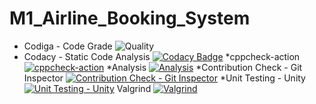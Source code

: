 # M1_Airline_Booking_System
* Codiga - Code Grade
![Quality](https://api.codiga.io/project/32497/status/svg)
* Codacy - Static Code Analysis
[![Codacy Badge](https://app.codacy.com/project/badge/Grade/006d4bc5e57b4813a6e079b29075d146)](https://www.codacy.com/gh/delliganesh2409/M1_Airline_Booking_System/dashboard?utm_source=github.com&amp;utm_medium=referral&amp;utm_content=delliganesh2409/M1_Airline_Booking_System&amp;utm_campaign=Badge_Grade)
*cppcheck-action
[![cppcheck-action](https://github.com/delliganesh2409/M1_Airline_Booking_System/actions/workflows/cppcheck.yml/badge.svg)](https://github.com/delliganesh2409/M1_Airline_Booking_System/actions/workflows/cppcheck.yml)
*Analysis
[![Analysis](https://github.com/delliganesh2409/M1_Airline_Booking_System/actions/workflows/analysis.yml/badge.svg)](https://github.com/delliganesh2409/M1_Airline_Booking_System/actions/workflows/analysis.yml)
*Contribution Check - Git Inspector
[![Contribution Check - Git Inspector](https://github.com/delliganesh2409/M1_Airline_Booking_System/actions/workflows/gitinspector.yml/badge.svg)](https://github.com/delliganesh2409/M1_Airline_Booking_System/actions/workflows/gitinspector.yml)
*Unit Testing - Unity
[![Unit Testing - Unity](https://github.com/delliganesh2409/M1_Airline_Booking_System/actions/workflows/unity-testing.yml/badge.svg)](https://github.com/delliganesh2409/M1_Airline_Booking_System/actions/workflows/unity-testing.yml)
Valgrind
[![Valgrind](https://github.com/delliganesh2409/M1_Airline_Booking_System/actions/workflows/Valgrind.yml/badge.svg)](https://github.com/delliganesh2409/M1_Airline_Booking_System/actions/workflows/Valgrind.yml)
